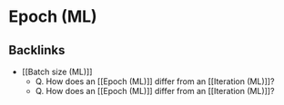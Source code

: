 # Epoch (ML)

## Backlinks
* [[Batch size (ML)]]
	* Q. How does an [[Epoch (ML)]] differ from an [[Iteration (ML)]]?
	* Q. How does an [[Epoch (ML)]] differ from an [[Iteration (ML)]]?

<!-- {BearID:2A7C6A14-07C1-4C77-ABAA-A099D00AB05F-63716-0000041E6BBD6261} -->
